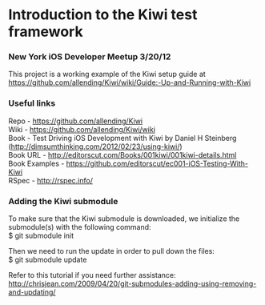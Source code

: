 Introduction to the Kiwi test framework 
=======================================

### New York iOS Developer Meetup 3/20/12

This project is a working example of the Kiwi setup guide at https://github.com/allending/Kiwi/wiki/Guide:-Up-and-Running-with-Kiwi

### Useful links

Repo - https://github.com/allending/Kiwi  
Wiki - https://github.com/allending/Kiwi/wiki  
Book - Test Driving iOS Development with Kiwi by Daniel H Steinberg (http://dimsumthinking.com/2012/02/23/using-kiwi/)  
Book URL - http://editorscut.com/Books/001kiwi/001kiwi-details.html  
Book Examples - https://github.com/editorscut/ec001-iOS-Testing-With-Kiwi  
RSpec - http://rspec.info/  

### Adding the Kiwi submodule

To make sure that the Kiwi submodule is downloaded, we initialize the submodule(s) with the following command:  
$ git submodule init

Then we need to run the update in order to pull down the files:  
$ git submodule update

Refer to this tutorial if you need further assistance:  
http://chrisjean.com/2009/04/20/git-submodules-adding-using-removing-and-updating/
